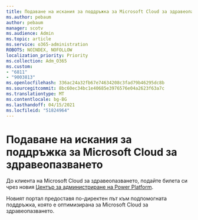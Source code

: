 ```yaml
---
title: Подаване на искания за поддръжка за Microsoft Cloud за здравеопазването
ms.author: pebaum
author: pebaum
manager: scotv
ms.audience: Admin
ms.topic: article
ms.service: o365-administration
ROBOTS: NOINDEX, NOFOLLOW
localization_priority: Priority
ms.collection: Adm_O365
ms.custom:
- "6811"
- "9003813"
ms.openlocfilehash: 336ac24a32fb67e74634208c3fad79b46295dc8b
ms.sourcegitcommit: 8bc60ec34bc1e40685e3976576e04a2623f63a7c
ms.translationtype: MT
ms.contentlocale: bg-BG
ms.lasthandoff: 04/15/2021
ms.locfileid: "51824964"
---
```

# <a name="submit-microsoft-cloud-for-healthcare-support-requests"></a>Подаване на искания за поддръжка за Microsoft Cloud за здравеопазването

До клиента на Microsoft Cloud за здравеопазването, подайте билета си чрез новия [Център за администриране на Power Platform](https://admin.powerplatform.microsoft.com/support?newTicket&product=Flow).

Новият портал предоставя по-директен път към подпомогната поддръжка, която е оптимизирана за Microsoft Cloud за здравеопазването.
